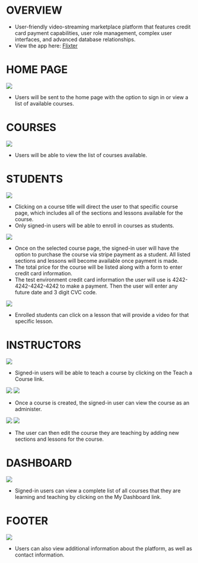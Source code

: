 # OVERVIEW

* User-friendly video-streaming marketplace platform that features credit card payment capabilities, user role management, complex user interfaces, and advanced database
  relationships.
*  View the app here: <a href="https://flixter-nick-parsley.herokuapp.com/">Flixter</a>


# HOME PAGE

<img src='/app/assets/images/flixterhome1.PNG'>

* Users will be sent to the home page with the option to sign in or view a list of available courses.

# COURSES

<img src='/app/assets/images/courses1.PNG'>

* Users will be able to view the list of courses available.


# STUDENTS

<img src='/app/assets/images/coursesoverview1.PNG'>

* Clicking on a course title will direct the user to that specific course page, which includes all of the sections and lessons available for the course.
* Only signed-in users will be able to enroll in courses as students.

<img src='/app/assets/images/coursesstripe1.PNG'>

* Once on the selected course page, the signed-in user will have the option to purchase the course via stripe payment as a student.  All listed sections and lessons will
  become available once payment is made.
* The total price for the course will be listed along with a form to enter credit card information.
* The test environment credit card information the user will use is 4242-4242-4242-4242 to make a payment.  Then the user will enter any future date and 3 digit CVC code.

<img src='/app/assets/images/courseslessons1.PNG'>

* Enrolled students can click on a lesson that will provide a video for that specific lesson.


# INSTRUCTORS

<img src='/app/assets/images/coursesteachers1.PNG'>

* Signed-in users will be able to teach a course by clicking on the Teach a Course link.

<img src='/app/assets/images/coursesadminister01.PNG'>
<img src='/app/assets/images/coursesadminister02.PNG'>

* Once a course is created, the signed-in user can view the course as an administer.

<img src='/app/assets/images/coursesnewsection01.PNG'>
<img src='/app/assets/images/coursesnewlesson01.PNG'>

* The user can then edit the course they are teaching by adding new sections and lessons for the course.


# DASHBOARD

<img src='/app/assets/images/coursesdashboard1.PNG'>

* Signed-in users can view a complete list of all courses that they are learning and teaching by clicking on the My Dashboard link.


# FOOTER

<img src='/app/assets/images/coursesfooter1.PNG'>

* Users can also view additional information about the platform, as well as contact information.
